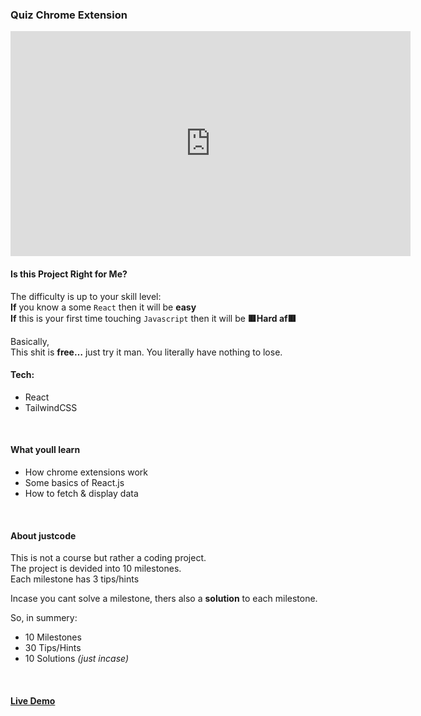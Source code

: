 
### Quiz Chrome Extension
<iframe width="640" height="360" src="https://www.youtube.com/embed/Oqp3grUg624" title="YouTube video player" frameborder="0" allow="accelerometer; autoplay; clipboard-write; encrypted-media; gyroscope; picture-in-picture" allowfullscreen></iframe>

<br>

#### **Is this Project Right for Me?**  

The difficulty is up to your skill level:   
**If** you know a some `React` then it will be **easy**   
**If** this is your first time touching `Javascript` then it will be **🟥Hard af🟥**   

Basically,     
This shit is **free…** just try it man. You literally have nothing to lose.


#### **Tech:**  
- React      
- TailwindCSS    

<br>

#### **What youll learn**  
- How chrome extensions work
- Some basics of React.js
- How to fetch & display data

<br>

#### **About justcode**  

This is not a course but rather a coding project.  
The project is devided into 10 milestones.  
Each milestone has 3 tips/hints   


Incase you cant solve a milestone, thers also a **solution** to each milestone.


So, in summery:  
- 10 Milestones  
- 30 Tips/Hints  
- 10 Solutions _(just incase)_  

<br>

<h4><a href="https://chromewebstore.google.com/detail/i-like-content/mlgeihihfpkikbmnpagmmjlnbmgjacom?hl=en-GB&authuser=1" style="text-decoration: underline;" target="_blank" rel="noopener noreferrer"><strong>Live Demo</strong></a></h4>


<br>
<br>